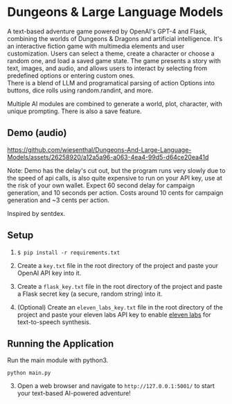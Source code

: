 # Dungeons &amp; Large Language Models

A text-based adventure game powered by OpenAI's GPT-4 and Flask, combining the worlds of Dungeons &amp; Dragons and artificial intelligence.
It's an interactive fiction game with multimedia elements and user customization. Users can select a theme, create a character or choose a random one, and load a saved game state. The game presents a story with text, images, and audio, and allows users to interact by selecting from predefined options or entering custom ones.  
There is a blend of LLM and programatical parsing of action Options into buttons, dice rolls using random.randint, and more.

Multiple AI modules are combined to generate a world, plot, character, with unique prompting. There is also a save feature.

## Demo (audio)
https://github.com/wiesenthal/Dungeons-And-Large-Language-Models/assets/26258920/a12a5a96-a063-4ea4-99d5-d64ce20ea41d

Note: Demo has the delay's cut out, but the program runs very slowly due to the speed of api calls, is also quite expensive to run on your API key, use at the risk of your own wallet. Expect 60 second delay for campaign generation, and 10 seconds per action. Costs around 10 cents for campaign generation and ~3 cents per action.

Inspired by sentdex.

## Setup
1. ```$ pip install -r requirements.txt```

2. Create a `key.txt` file in the root directory of the project and paste your OpenAI API key into it.

3. Create a `flask_key.txt` file in the root directory of the project and paste a Flask secret key (a secure, random string) into it.

4. (Optional) Create an `eleven_labs_key.txt` file in the root directory of the project and paste your eleven labs API key to enable [eleven labs](elevenlabs.com) for text-to-speech synthesis.

## Running the Application
Run the main module with python3.
```
python main.py
```

3. Open a web browser and navigate to `http://127.0.0.1:5001/` to start your text-based AI-powered adventure!
